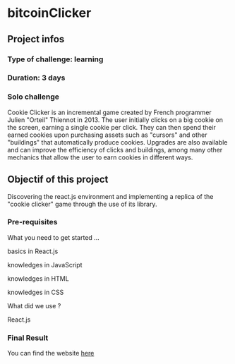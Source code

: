 # bitcoinClicker

## Project infos

### Type of challenge: learning

### Duration: 3 days

### Solo challenge


Cookie Clicker is an incremental game created by French programmer Julien "Orteil" Thiennot in 2013. The user initially clicks on a big cookie on the screen, earning a single cookie per click. They can then spend their earned cookies upon purchasing assets such as "cursors" and other "buildings" that automatically produce cookies. Upgrades are also available and can improve the efficiency of clicks and buildings, among many other mechanics that allow the user to earn cookies in different ways.


## Objectif of this project

Discovering the react.js environment and implementing a replica of the "cookie clicker" game through the use of its library.

### Pre-requisites

What you need to get started ...


basics in React.js

knowledges in JavaScript

knowledges in HTML

knowledges in CSS

What did we use ?

React.js

### Final Result

You can find the website [here](https://maximenef.github.io/bitcoinClicker/)
